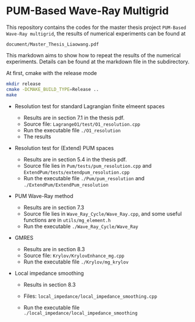 # PUM-Based Wave-Ray Multigrid

This repository contains the codes for the master thesis project `PUM-Based Wave-Ray multigrid`, the results of numerical experiments can be found at 

`document/Master_Thesis_Liaowang.pdf`

This markdown aims to show how to repeat the results of the numerical experiments. Details can be found at the markdown file in the subdirectory.

At first, cmake with the release mode

```bash
mkdir release
cmake -DCMAKE_BUILD_TYPE=Release ..
make
```

- Resolution test for standard Lagrangian finite elmeent spaces
  - Results are in section 7.1 in the thesis pdf.
  - Source file: `LagrangeO1/test/O1_resolution.cpp`
  - Run the executable file `./O1_resolution`
  - The results 
- Resolution test for (Extend) PUM spaces
  - Results are in section 5.4 in the thesis pdf.
  - Source file lies in `Pum/tests/pum_resolution.cpp`  and `ExtendPum/tests/extendpum_resolution.cpp`
  - Run the executable file `./Pum/pum_resolution` and `./ExtendPum/ExtendPum_resolution`
- PUM Wave-Ray method
  - Results are in section 7.3 
  - Source file lies in `Wave_Ray_Cycle/Wave_Ray.cpp`, and some useful functions are in `utils/mg_element.h`
  - Run the executable `./Wave_Ray_Cycle/Wave_Ray`

- GMRES

  - Results are in section 8.3
  - Source file: `Krylov/KrylovEnhance_mg.cpp`
  - Run the executable file `./Krylov/mg_krylov`

- Local impedance smoothing

  - Results in section 8.3

  - Files: `local_impedance/local_impedance_smoothing.cpp`

  - Run the executable file `./local_impedance/local_impedance_smoothing`

    











